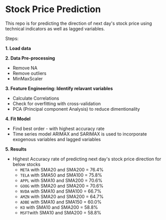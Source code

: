 # Stock Price Prediction

This repo is for predicting the direction of next day's stock price using technical indicators as well as lagged variables.


Steps: 

**1. Load data** 

**2. Data Pre-processing** 
- Remove NA
- Remove outliers
- MinMaxScaler

**3. Feature Engineering: Identify relavant variables** 
- Calculate Correlations
- Check for overfitting with cross-validation
- PCA (Principal component Analysis) to reduce dimentionality

**4. Fit Model** 
- Find best order - with highest accuracy rate
- Time series model ARIMAX and SARIMAX is used to incorporate exogenous variables and lagged variables

**5. Results**
- Highest Accuracy rate of predicting next day's stock price direction for below stocks
    - `META` with SMA20 and SMA200 = 76.4%
    - `TELA` with SMA50 and SMA100 = 75.8%
    - `APPL` with SMA10 and SMA200 = 70.6%
    - `GOOG` with SMA20 and SMA200 = 70.6%
    - `NVDA` with SMA10 and SMA100 = 66.7%
    - `AMZN` with SMA20 and SMA200 = 64.7%
    - `ADBE` with SMA10 and SMA150 = 60.0%
    - `KO` with SMA10 and SMA200 = 58.8%
    - `MSFT`with SMA10 and SMA200 = 58.8%
